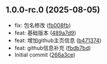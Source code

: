 ## 1.0.0-rc.0 (2025-08-05)

* fix: 包名修改 ([fb008fb](https://github.com/jennis-x/typejs/commit/fb008fb))
* feat: 基础版本 ([489a7d9](https://github.com/jennis-x/typejs/commit/489a7d9))
* feat: 增加github主页信息 ([b471374](https://github.com/jennis-x/typejs/commit/b471374))
* feat: github信息补充 ([fbdb7bd](https://github.com/jennis-x/typejs/commit/fbdb7bd))
* Initial commit ([266a3ce](https://github.com/jennis-x/typejs/commit/266a3ce))



